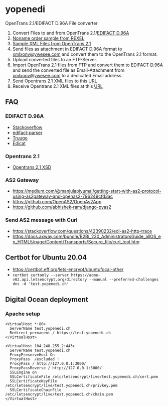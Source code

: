 # yopenedi
OpenTrans 2.1/EDIFACT D.96A File converter
1. Convert Files to and from OpenTrans 2.1/[EDIFACT D.96A](http://www.unece.org/trade/untdid/d96a/content.htm)
2. [Noname order sample from REXEL](https://1drv.ms/u/s!AgbWsnOPcbiN7iyEebz5pdfK6Arz?e=p9vhYD)
3. [Sample XML Files from OpenTrans 2.1](https://1drv.ms/u/s!AgbWsnOPcbiN7hNOj5J96OsS2svQ?e=OnPvPZ)
4. Send files as attachment in EDIFACT D.96A format to xmlxonv@ywesee.com and convert them to the OpenTrans 2.1 format.
5. Upload converted files to an FTP-Server.
6. Import OpenTrans 2.1 files from FTP and convert them to EDIFACT D.96A and send the converted file as Email-Attachment from xmlxonv@ywesee.com to a dedicated Email address.
7. Send Opentrans 2.1 XML files to this [URL](https://connect.boni.ch/OpaccOne/B2B/Channel/XmlOverHttp/ywesee)
8. Receive Opentrans 2.1 XML files at this [URL](https://yopenedi.ch/input)

## FAQ
### EDIFACT D.96A
* [Stackoverflow](https://stackoverflow.com/questions/11295551/is-there-a-really-simple-way-to-process-edifact-for-example-d96a)
* [edifact-parser](https://www.npmjs.com/package/edifact-parser)
* [Truugo](https://www.truugo.com/edifact/d96a/orders/)
* [Edicat](https://github.com/notpeter/edicat)
### Opentrans 2.1
* [Opentrans 2.1 XSD](https://www.opentrans.de/XMLSchema/2.1/opentrans_2_1.xsd)
### AS2 Gateway
* https://medium.com/@manjulapiyumal/getting-start-with-as2-protocol-using-as2gateway-and-openas2-796249cfd3ac
* https://github.com/OpenAS2/OpenAs2App
* https://github.com/abhishek-ram/django-pyas2
### Send AS2 message with Curl
* https://stackoverflow.com/questions/42390232/edi-as2-http-trace
* https://docs.axway.com/bundle/B2Bi_230_AdministratorsGuide_allOS_en_HTML5/page/Content/Transports/Secure_file/curl_tool.htm

## Certbot for Ubuntu 20.04
* https://certbot.eff.org/lets-encrypt/ubuntufocal-other
* `certbot certonly --server https://acme-v02.api.letsencrypt.org/directory --manual --preferred-challenges dns -d 'test.yopenedi.ch'`

## Digital Ocean deployment
### Apache setup
```
<VirtualHost *:80>
  ServerName test.yopenedi.ch
  Redirect permanent / https://test.yopenedi.ch
</VirtualHost>

<VirtualHost 104.248.255.2:443>
  ServerName test.yopenedi.ch
  ProxyPreserveHost On
  ProxyPass  /excluded !
  ProxyPass / http://127.0.0.1:3000/
  ProxyPassReverse / http://127.0.0.1:3000/
  SSLEngine on
  SSLCertificateFile /etc/letsencrypt/live/test.yopenedi.ch/cert.pem
  SSLCertificateKeyFile /etc/letsencrypt/live/test.yopenedi.ch/privkey.pem
  SSLCertificateChainFile /etc/letsencrypt/live/test.yopenedi.ch/chain.pem
</VirtualHost>
```

